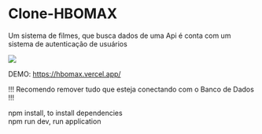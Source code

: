 # Clone-HBOMAX
Um sistema de filmes, que busca dados de uma Api é conta com um sistema de autenticação de usuários

<img src="https://user-images.githubusercontent.com/86381282/188267338-18222304-e81b-4523-9a2e-87eb10cebcaf.png"/>


DEMO: https://hbomax.vercel.app/


!!! Recomendo remover tudo que esteja conectando com o Banco de Dados !!!

npm install, to install dependencies
<br/>
npm run dev, run application
